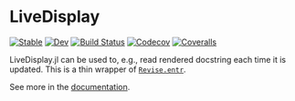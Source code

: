 # LiveDisplay

[![Stable](https://img.shields.io/badge/docs-stable-blue.svg)](https://tkf.github.io/LiveDisplay.jl/stable)
[![Dev](https://img.shields.io/badge/docs-dev-blue.svg)](https://tkf.github.io/LiveDisplay.jl/dev)
[![Build Status](https://travis-ci.com/tkf/LiveDisplay.jl.svg?branch=master)](https://travis-ci.com/tkf/LiveDisplay.jl)
[![Codecov](https://codecov.io/gh/tkf/LiveDisplay.jl/branch/master/graph/badge.svg)](https://codecov.io/gh/tkf/LiveDisplay.jl)
[![Coveralls](https://coveralls.io/repos/github/tkf/LiveDisplay.jl/badge.svg?branch=master)](https://coveralls.io/github/tkf/LiveDisplay.jl?branch=master)

LiveDisplay.jl can be used to, e.g., read rendered docstring each time
it is updated.  This is a thin wrapper of
[`Revise.entr`](https://timholy.github.io/Revise.jl/dev/user_reference/#Revise.entr).

See more in the [documentation](https://tkf.github.io/LiveDisplay.jl/dev).
